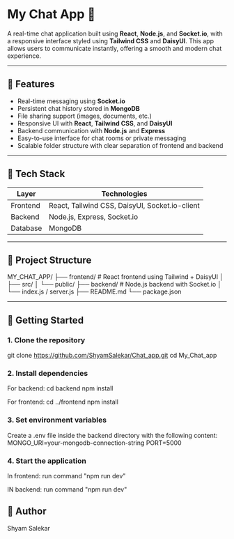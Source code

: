 # My Chat App 💬

A real-time chat application built using **React**, **Node.js**, and **Socket.io**, with a responsive interface styled using **Tailwind CSS** and **DaisyUI**. This app allows users to communicate instantly, offering a smooth and modern chat experience.

---

## 🚀 Features

- Real-time messaging using **Socket.io**
- Persistent chat history stored in **MongoDB**
- File sharing support (images, documents, etc.)
- Responsive UI with **React**, **Tailwind CSS**, and **DaisyUI**
- Backend communication with **Node.js** and **Express**
- Easy-to-use interface for chat rooms or private messaging
- Scalable folder structure with clear separation of frontend and backend

---

## 🧱 Tech Stack

| Layer     | Technologies                                  |
|-----------|-----------------------------------------------|
| Frontend  | React, Tailwind CSS, DaisyUI, Socket.io-client|
| Backend   | Node.js, Express, Socket.io                   |
| Database  | MongoDB                                       |    

---

## 📁 Project Structure
MY_CHAT_APP/
├── frontend/ # React frontend using Tailwind + DaisyUI
│ ├── src/
│ └── public/
├── backend/ # Node.js backend with Socket.io
│ └── index.js / server.js
├── README.md
└── package.json


---

## 🔧 Getting Started

### 1. Clone the repository

git clone https://github.com/ShyamSalekar/Chat_app.git
cd My_Chat_app

### 2. Install dependencies
For backend: 
    cd backend
    npm install

For frontend:
    cd ../frontend
    npm install

### 3. Set environment variables
Create a .env file inside the backend directory with the following content:
MONGO_URI=your-mongodb-connection-string
PORT=5000


### 4. Start the application
In frontend:
    run command "npm run dev"

IN backend:
    run command "npm run dev"

## 👤 Author
Shyam Salekar


